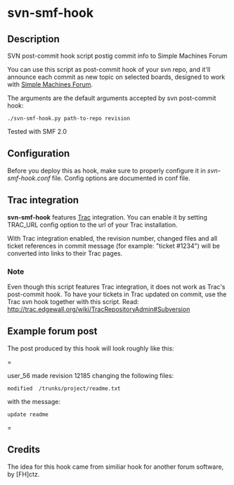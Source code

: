 svn-smf-hook
============

## Description

SVN post-commit hook script postig commit info to Simple Machines Forum

You can use this script as post-commit hook of your svn repo,
and it'll announce each commit as new topic on selected boards,
designed to work with [Simple Machines Forum](http://www.simplemachines.org/).

The arguments are the default arguments accepted by svn post-commit hook:

~~~
./svn-smf-hook.py path-to-repo revision
~~~

Tested with SMF 2.0

## Configuration

Before you deploy this as hook, make sure to properly configure it in *svn-smf-hook.conf* file. Config options are documented in conf file.

## Trac integration

**svn-smf-hook** features [Trac](http://trac.edgewall.org/) integration. You can enable it by setting TRAC_URL config option to the url of your Trac installation.

With Trac integration enabled, the revision number, changed files and all ticket references in commit message (for example: "ticket #1234") will be converted into links to their Trac pages.

### Note

Even though this script features Trac integration, it does not work as Trac's post-commit hook. To have your tickets in Trac updated on commit, use the Trac svn hook together with this script. Read: http://trac.edgewall.org/wiki/TracRepositoryAdmin#Subversion

## Example forum post

The post produced by this hook will look roughly like this:

=

user_56 made revision 12185 changing the following files:

~~~
modified  /trunks/project/readme.txt
~~~
with the message:

~~~
update readme
~~~

=

## Credits

The idea for this hook came from similiar hook for another forum software, by [FH]ctz.
